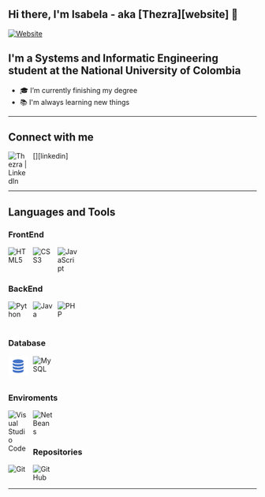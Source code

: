 ## Hi there, I'm Isabela - aka [Thezra][website] 👋

[![Website](https://img.shields.io/website?label=Thezra.com&style=for-the-badge&url=https%3A%2F%2FThezra.com)](https://Thezra.com)

## I'm a Systems and Informatic Engineering student at the National University of Colombia

- 🎓 I’m currently finishing my degree
- 📚 I'm always learning new things

---
## **Connect with me**


<!-- [<img align="left" style="padding-right:10px;" alt="Thezra.com" width="40px" src="https://raw.githubusercontent.com/Thezra/Logos/main/WebPage.png?token=AHWSCKVTYY6M2TS32H5C67LBAM2OU" />][website] -->
[<img align="left" style="padding-right:10px;" alt="Thezra | LinkedIn" width="40px" src="https://cdn.jsdelivr.net/npm/simple-icons@v3/icons/linkedin.svg" />][linkedin]

<br />
<br />

---

## **Languages and Tools**

### **FrontEnd**

<img align="left" style="padding-right:10px;" alt="HTML5" width="40px" src="https://raw.githubusercontent.com/Thezra/Logos/main/html.png?token=AHWSCKR3WQ5CBKPMFVSCH7DBAM2PG" />
<img align="left" style="padding-right:10px;" alt="CSS3" width="40px" src="https://raw.githubusercontent.com/Thezra/Logos/main/css.png?token=AHWSCKRZ2HT34ER2VFLUDUDBAM2O6" />
<img align="left" style="padding-right:10px;" alt="JavaScript" width="40px" src="https://raw.githubusercontent.com/Thezra/Logos/main/JS.png?token=AHWSCKQ5IMBYWPAVZEDV5LLBAM2KO" />

<br />
<br />
<br />

### **BackEnd**

<img align="left" style="padding-right:10px;" alt="Python" width="40px" src="https://raw.githubusercontent.com/Thezra/Logos/main/Python.png?token=AHWSCKWQDU5FQDQRM6S6HXLBAM2ME" />
<img align="left" style="padding-right:10px;" alt="Java" width="40px" src="https://raw.githubusercontent.com/Thezra/Logos/main/Java.png?token=AHWSCKQPARZ4NGQGV2HPXGTBAM2K2" />
<img align="left" style="padding-right:10px;" alt="PHP" width="40px" src="https://raw.githubusercontent.com/Thezra/Logos/main/PHP.png?token=AHWSCKRCTOVQFTOQKTJBGQ3BAM4BI" />

<br />
<br />
<br />

### **Database**

<img align="left" style="padding-right:10px;" alt="SQL" width="40px" src="https://raw.githubusercontent.com/github/explore/80688e429a7d4ef2fca1e82350fe8e3517d3494d/topics/sql/sql.png" />
<img align="left" style="padding-right:10px;" alt="MySQL" width="40px" src="https://raw.githubusercontent.com/Thezra/Logos/main/MySQL.png?token=AHWSCKTYHXKVSGVSOHY6CJTBAM4PC" />

<br />
<br />
<br />

### **Enviroments**

<img align="left" style="padding-right:10px;" alt="Visual Studio Code" width="40px" src="https://raw.githubusercontent.com/Thezra/Logos/main/VisualStudioCode.png?token=AHWSCKWCG266AVCFECSZNG3BAM2OI" />
<img align="left" style="padding-right:10px;" alt="NetBeans" width="40px" src="https://raw.githubusercontent.com/Thezra/Logos/main/NetBeans.png?token=AHWSCKRQ63P5CC5BMT624XDBAM2LO" />

<br />
<br />
<br />

### **Repositories**

<img align="left" style="padding-right:10px;" alt="Git" width="40px" src="https://raw.githubusercontent.com/Thezra/Logos/main/Git.png?token=AHWSCKQKFTJBPU5BR2USVTTBAM4AQ" />
<img align="left" style="padding-right:10px;" alt="GitHub" width="40px" src="https://raw.githubusercontent.com/Thezra/Logos/main/GitHub.png?token=AHWSCKTH53GFI5G7RCW3FUDBAM4BA" />

<!-- <img align="left" alt="Node.js" width="40px" src="https://raw.githubusercontent.com/github/explore/80688e429a7d4ef2fca1e82350fe8e3517d3494d/topics/nodejs/nodejs.png" />
<img align="left" alt="MongoDB" width="40px" src="https://raw.githubusercontent.com/github/explore/80688e429a7d4ef2fca1e82350fe8e3517d3494d/topics/mongodb/mongodb.png" />
<img align="left" alt="React" width="40px" src="https://raw.githubusercontent.com/github/explore/80688e429a7d4ef2fca1e82350fe8e3517d3494d/topics/react/react.png" />

<img align="left" alt="Gatsby" width="40px" src="https://raw.githubusercontent.com/github/explore/e94815998e4e0713912fed477a1f346ec04c3da2/topics/gatsby/gatsby.png" />
<img align="left" alt="GraphQL" width="40px" src="https://raw.githubusercontent.com/github/explore/80688e429a7d4ef2fca1e82350fe8e3517d3494d/topics/graphql/graphql.png" />
<img align="left" alt="Deno" width="40px" src="https://raw.githubusercontent.com/github/explore/361e2821e2dea67711cde99c9c40ed357061cf27/topics/deno/deno.png" />
<img align="left" alt="Sass" width="40px" src="https://raw.githubusercontent.com/github/explore/80688e429a7d4ef2fca1e82350fe8e3517d3494d/topics/sass/sass.png" /> -->

<br />
<br />

---
<!-- ## **Projects**
- Aquí pondría mis proyectos... ¡¡SI TUVIERA ALGUNO!!

---

[website]: https://Thezra.com
[linkedin]: https://www.linkedin.com/in/isabela-lujan-jaramillo-012212197/ -->